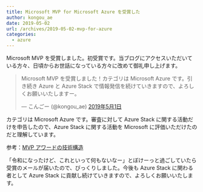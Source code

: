 ```yaml
---
title: Microsoft MVP for Microsoft Azure を受賞した
author: kongou_ae
date: 2019-05-02
url: /archives/2019-05-02-mvp-for-azure
categories:
  - azure
---
```


Microsoft MVP を受賞しました。初受賞です。当ブログにアクセスいただいている方々、日頃からお世話になっている方々に改めて御礼申し上げます。

<blockquote class="twitter-tweet" data-lang="ja"><p lang="ja" dir="ltr">Microsoft MVP を受賞しました！カテゴリは Microsoft Azure です。引き続き Azure と Azure Stack で情報発信を続けていきますので、よろしくお願いいたしますー。</p>&mdash; こんごー (@kongou_ae) <a href="https://twitter.com/kongou_ae/status/1123598585285595136?ref_src=twsrc%5Etfw">2019年5月1日</a></blockquote>
<script async src="https://platform.twitter.com/widgets.js" charset="utf-8"></script>

カテゴリは Microsoft Azure です。審査に対して Azure Stack に関する活動だけを申告したので、Azure Stack に関する活動を Microsoft に評価いただけたのだと理解しています。

参考：[MVP アワードの技術構造](https://mvp.microsoft.com/ja-jp/Pages/mvp-award-update)

「令和になったけど、これといって何もないなー」とぼけーっと過ごしていたら受賞のメールが届いたので、びっくりしました。今後も Azure Stack に関わる者として Azure Stack に貢献し続けていきますので、よろしくお願いいたします。
